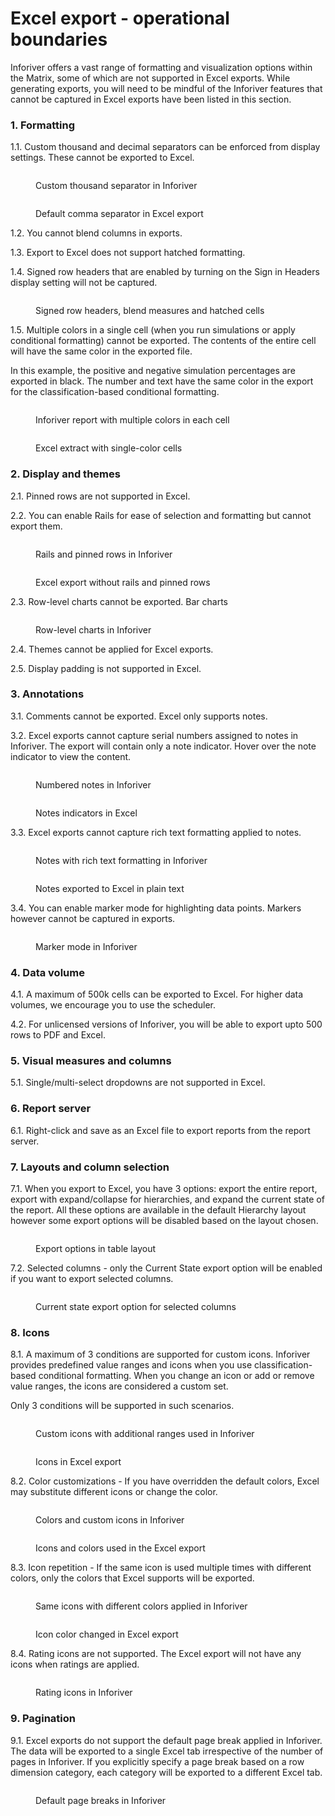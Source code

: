 # Excel export - operational boundaries

Inforiver offers a vast range of formatting and visualization options within the Matrix, some of which are not supported in Excel exports. While generating exports, you will need to be mindful of the Inforiver features that cannot be captured in Excel exports have been listed in this section.

### 1. Formatting

1.1. Custom thousand and decimal separators can be enforced from display settings. These cannot be exported to Excel.&#x20;

<div><figure><img src="../../../.gitbook/assets/image (1) (1) (1) (1) (1) (1) (1) (1) (1) (1) (1) (1) (1) (1) (1) (1) (1) (1) (1) (1).png" alt=""><figcaption><p>Custom thousand separator in Inforiver</p></figcaption></figure> <figure><img src="../../../.gitbook/assets/2024-10-14_12h15_35.png" alt=""><figcaption><p>Default comma separator in Excel export</p></figcaption></figure></div>

1.2. You cannot blend columns in exports.

1.3. Export to Excel does not support hatched formatting.

1.4. Signed row headers that are enabled by turning on the Sign in Headers display setting will not be captured.

<figure><img src="../../../.gitbook/assets/image (2) (1) (1) (1) (1) (1) (1) (1) (1) (1) (1) (1) (1) (1) (1) (1).png" alt=""><figcaption><p>Signed row headers, blend measures and hatched cells</p></figcaption></figure>

1.5. Multiple colors in a single cell (when you run simulations or apply conditional formatting)  cannot be exported. The contents of the entire cell will have the same color in the exported file.&#x20;

In this example, the positive and negative simulation percentages are exported in black. The number and text have the same color in the export for the classification-based conditional formatting.&#x20;

<div><figure><img src="../../../.gitbook/assets/image (3) (1) (1) (1) (1) (1) (1) (1) (1) (1).png" alt=""><figcaption><p>Inforiver report with multiple colors in each cell</p></figcaption></figure> <figure><img src="../../../.gitbook/assets/2024-10-14_16h36_41.png" alt=""><figcaption><p>Excel extract with single-color cells</p></figcaption></figure></div>

### 2. Display and themes

2.1. Pinned rows are not supported in Excel.

2.2. You can enable Rails for ease of selection and formatting but cannot export them.

<div><figure><img src="../../../.gitbook/assets/image (3) (1) (1) (1) (1) (1) (1) (1) (1) (1) (1) (1).png" alt=""><figcaption><p>Rails and pinned rows in Inforiver</p></figcaption></figure> <figure><img src="../../../.gitbook/assets/2024-10-14_14h35_17.png" alt=""><figcaption><p>Excel export without rails and pinned rows</p></figcaption></figure></div>

2.3. Row-level charts cannot be exported. Bar charts&#x20;

<figure><img src="../../../.gitbook/assets/image (4) (1) (1) (1) (1) (1) (1) (1) (1) (1).png" alt=""><figcaption><p>Row-level charts in Inforiver</p></figcaption></figure>

2.4. Themes cannot be applied for Excel exports.

2.5. Display padding is not supported in Excel.

### 3. Annotations

3.1. Comments cannot be exported. Excel only supports notes.

3.2. Excel exports cannot capture serial numbers assigned to notes in Inforiver. The export will contain only a note indicator. Hover over the note indicator to view the content.

<div><figure><img src="../../../.gitbook/assets/image (10) (1).png" alt=""><figcaption><p>Numbered notes in Inforiver</p></figcaption></figure> <figure><img src="../../../.gitbook/assets/2024-10-14_12h19_01.png" alt=""><figcaption><p>Notes indicators in Excel</p></figcaption></figure></div>

&#x20;3.3. Excel exports cannot capture rich text formatting applied to notes.

<div><figure><img src="../../../.gitbook/assets/image (948).png" alt=""><figcaption><p>Notes with rich text formatting in Inforiver</p></figcaption></figure> <figure><img src="../../../.gitbook/assets/2024-10-15_12h32_53.png" alt=""><figcaption><p>Notes exported to Excel in plain text</p></figcaption></figure></div>

3.4. You can enable marker mode for highlighting data points. Markers however cannot be captured in exports.

<figure><img src="../../../.gitbook/assets/image (5) (1) (1) (1) (1) (1) (1) (1) (1).png" alt=""><figcaption><p>Marker mode in Inforiver</p></figcaption></figure>

### 4. Data volume

4.1. A maximum of 500k cells can be exported to Excel. For higher data volumes, we encourage you to use the scheduler.

4.2. For unlicensed versions of Inforiver, you will be able to export upto 500 rows to PDF and Excel.

### 5. Visual measures and columns

5.1. Single/multi-select dropdowns are not supported in Excel.

### 6. Report server

6.1. Right-click and save as an Excel file to export reports from the report server.

### 7. Layouts and column selection

7.1. When you export to Excel, you have 3 options: export the entire report, export with expand/collapse for hierarchies, and expand the current state of the report. All these options are available in the default Hierarchy layout however some export options will be disabled based on the layout chosen.&#x20;

<figure><img src="../../../.gitbook/assets/image (8) (1) (1) (1) (1) (1).png" alt=""><figcaption><p>Export options in table layout</p></figcaption></figure>

7.2. Selected columns - only the Current State export option will be enabled if you want to export selected columns.

<figure><img src="../../../.gitbook/assets/image (9) (1) (1) (1).png" alt=""><figcaption><p>Current state export option for selected columns</p></figcaption></figure>

### 8. Icons

8.1. A maximum of 3 conditions are supported for custom icons. Inforiver provides predefined value ranges and icons when you use classification-based conditional formatting. When you change an icon or add or remove value ranges, the icons are considered a custom set.&#x20;

Only 3 conditions will be supported in such scenarios.

<div><figure><img src="../../../.gitbook/assets/image (5) (1) (1) (1) (1) (1) (1) (1).png" alt=""><figcaption><p>Custom icons with additional ranges used in Inforiver</p></figcaption></figure> <figure><img src="../../../.gitbook/assets/2024-10-14_17h44_46.png" alt=""><figcaption><p>Icons in Excel export </p></figcaption></figure></div>

8.2. Color customizations - If you have overridden the default colors, Excel may substitute different icons or change the color.

<div><figure><img src="../../../.gitbook/assets/image (1) (1) (1) (1) (1) (1) (1) (1) (1) (1) (1) (1) (1) (1) (1) (1) (1) (1) (1).png" alt=""><figcaption><p>Colors and custom icons in Inforiver</p></figcaption></figure> <figure><img src="../../../.gitbook/assets/2024-10-14_17h35_21.png" alt=""><figcaption><p>Icons and colors used in the Excel export</p></figcaption></figure></div>

8.3. Icon repetition -  If the same icon is used multiple times with different colors, only the colors that Excel supports will be exported.

<div><figure><img src="../../../.gitbook/assets/image (6) (1) (1) (1) (1) (1) (1).png" alt=""><figcaption><p>Same icons with different colors applied in Inforiver</p></figcaption></figure> <figure><img src="../../../.gitbook/assets/2024-10-14_17h50_56.png" alt=""><figcaption><p>Icon color changed in Excel export</p></figcaption></figure></div>

8.4. Rating icons are not supported. The Excel export will not have any icons when ratings are applied.

<figure><img src="../../../.gitbook/assets/image (7) (1) (1) (1) (1) (1) (1).png" alt=""><figcaption><p>Rating icons in Inforiver</p></figcaption></figure>

### 9. Pagination

9.1. Excel exports do not support the default page break applied in Inforiver. The data will be exported to a single Excel tab irrespective of the number of pages in Inforiver. If you explicitly specify a page break based on a row dimension category, each category will be exported to a different Excel tab.

<figure><img src="../../../.gitbook/assets/image (949).png" alt=""><figcaption><p>Default page breaks in Inforiver</p></figcaption></figure>
